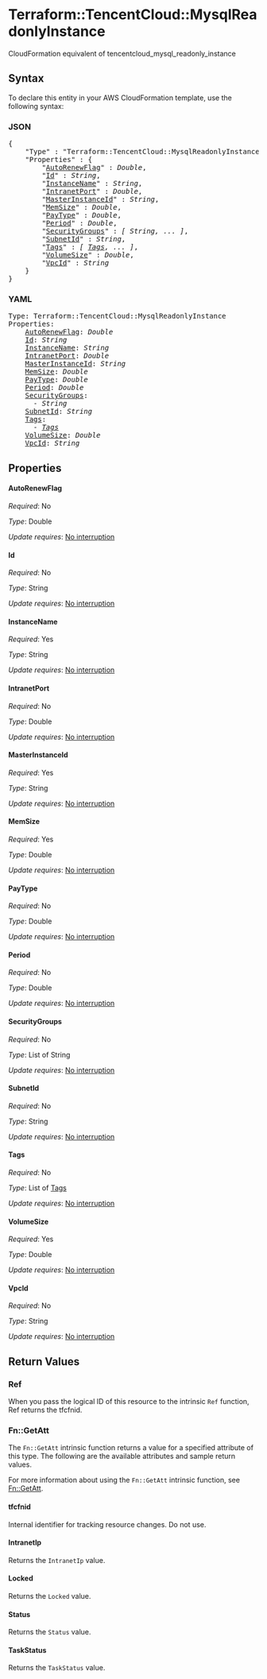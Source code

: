 # Terraform::TencentCloud::MysqlReadonlyInstance

CloudFormation equivalent of tencentcloud_mysql_readonly_instance

## Syntax

To declare this entity in your AWS CloudFormation template, use the following syntax:

### JSON

<pre>
{
    "Type" : "Terraform::TencentCloud::MysqlReadonlyInstance",
    "Properties" : {
        "<a href="#autorenewflag" title="AutoRenewFlag">AutoRenewFlag</a>" : <i>Double</i>,
        "<a href="#id" title="Id">Id</a>" : <i>String</i>,
        "<a href="#instancename" title="InstanceName">InstanceName</a>" : <i>String</i>,
        "<a href="#intranetport" title="IntranetPort">IntranetPort</a>" : <i>Double</i>,
        "<a href="#masterinstanceid" title="MasterInstanceId">MasterInstanceId</a>" : <i>String</i>,
        "<a href="#memsize" title="MemSize">MemSize</a>" : <i>Double</i>,
        "<a href="#paytype" title="PayType">PayType</a>" : <i>Double</i>,
        "<a href="#period" title="Period">Period</a>" : <i>Double</i>,
        "<a href="#securitygroups" title="SecurityGroups">SecurityGroups</a>" : <i>[ String, ... ]</i>,
        "<a href="#subnetid" title="SubnetId">SubnetId</a>" : <i>String</i>,
        "<a href="#tags" title="Tags">Tags</a>" : <i>[ <a href="tags.md">Tags</a>, ... ]</i>,
        "<a href="#volumesize" title="VolumeSize">VolumeSize</a>" : <i>Double</i>,
        "<a href="#vpcid" title="VpcId">VpcId</a>" : <i>String</i>
    }
}
</pre>

### YAML

<pre>
Type: Terraform::TencentCloud::MysqlReadonlyInstance
Properties:
    <a href="#autorenewflag" title="AutoRenewFlag">AutoRenewFlag</a>: <i>Double</i>
    <a href="#id" title="Id">Id</a>: <i>String</i>
    <a href="#instancename" title="InstanceName">InstanceName</a>: <i>String</i>
    <a href="#intranetport" title="IntranetPort">IntranetPort</a>: <i>Double</i>
    <a href="#masterinstanceid" title="MasterInstanceId">MasterInstanceId</a>: <i>String</i>
    <a href="#memsize" title="MemSize">MemSize</a>: <i>Double</i>
    <a href="#paytype" title="PayType">PayType</a>: <i>Double</i>
    <a href="#period" title="Period">Period</a>: <i>Double</i>
    <a href="#securitygroups" title="SecurityGroups">SecurityGroups</a>: <i>
      - String</i>
    <a href="#subnetid" title="SubnetId">SubnetId</a>: <i>String</i>
    <a href="#tags" title="Tags">Tags</a>: <i>
      - <a href="tags.md">Tags</a></i>
    <a href="#volumesize" title="VolumeSize">VolumeSize</a>: <i>Double</i>
    <a href="#vpcid" title="VpcId">VpcId</a>: <i>String</i>
</pre>

## Properties

#### AutoRenewFlag

_Required_: No

_Type_: Double

_Update requires_: [No interruption](https://docs.aws.amazon.com/AWSCloudFormation/latest/UserGuide/using-cfn-updating-stacks-update-behaviors.html#update-no-interrupt)

#### Id

_Required_: No

_Type_: String

_Update requires_: [No interruption](https://docs.aws.amazon.com/AWSCloudFormation/latest/UserGuide/using-cfn-updating-stacks-update-behaviors.html#update-no-interrupt)

#### InstanceName

_Required_: Yes

_Type_: String

_Update requires_: [No interruption](https://docs.aws.amazon.com/AWSCloudFormation/latest/UserGuide/using-cfn-updating-stacks-update-behaviors.html#update-no-interrupt)

#### IntranetPort

_Required_: No

_Type_: Double

_Update requires_: [No interruption](https://docs.aws.amazon.com/AWSCloudFormation/latest/UserGuide/using-cfn-updating-stacks-update-behaviors.html#update-no-interrupt)

#### MasterInstanceId

_Required_: Yes

_Type_: String

_Update requires_: [No interruption](https://docs.aws.amazon.com/AWSCloudFormation/latest/UserGuide/using-cfn-updating-stacks-update-behaviors.html#update-no-interrupt)

#### MemSize

_Required_: Yes

_Type_: Double

_Update requires_: [No interruption](https://docs.aws.amazon.com/AWSCloudFormation/latest/UserGuide/using-cfn-updating-stacks-update-behaviors.html#update-no-interrupt)

#### PayType

_Required_: No

_Type_: Double

_Update requires_: [No interruption](https://docs.aws.amazon.com/AWSCloudFormation/latest/UserGuide/using-cfn-updating-stacks-update-behaviors.html#update-no-interrupt)

#### Period

_Required_: No

_Type_: Double

_Update requires_: [No interruption](https://docs.aws.amazon.com/AWSCloudFormation/latest/UserGuide/using-cfn-updating-stacks-update-behaviors.html#update-no-interrupt)

#### SecurityGroups

_Required_: No

_Type_: List of String

_Update requires_: [No interruption](https://docs.aws.amazon.com/AWSCloudFormation/latest/UserGuide/using-cfn-updating-stacks-update-behaviors.html#update-no-interrupt)

#### SubnetId

_Required_: No

_Type_: String

_Update requires_: [No interruption](https://docs.aws.amazon.com/AWSCloudFormation/latest/UserGuide/using-cfn-updating-stacks-update-behaviors.html#update-no-interrupt)

#### Tags

_Required_: No

_Type_: List of <a href="tags.md">Tags</a>

_Update requires_: [No interruption](https://docs.aws.amazon.com/AWSCloudFormation/latest/UserGuide/using-cfn-updating-stacks-update-behaviors.html#update-no-interrupt)

#### VolumeSize

_Required_: Yes

_Type_: Double

_Update requires_: [No interruption](https://docs.aws.amazon.com/AWSCloudFormation/latest/UserGuide/using-cfn-updating-stacks-update-behaviors.html#update-no-interrupt)

#### VpcId

_Required_: No

_Type_: String

_Update requires_: [No interruption](https://docs.aws.amazon.com/AWSCloudFormation/latest/UserGuide/using-cfn-updating-stacks-update-behaviors.html#update-no-interrupt)

## Return Values

### Ref

When you pass the logical ID of this resource to the intrinsic `Ref` function, Ref returns the tfcfnid.

### Fn::GetAtt

The `Fn::GetAtt` intrinsic function returns a value for a specified attribute of this type. The following are the available attributes and sample return values.

For more information about using the `Fn::GetAtt` intrinsic function, see [Fn::GetAtt](https://docs.aws.amazon.com/AWSCloudFormation/latest/UserGuide/intrinsic-function-reference-getatt.html).

#### tfcfnid

Internal identifier for tracking resource changes. Do not use.

#### IntranetIp

Returns the <code>IntranetIp</code> value.

#### Locked

Returns the <code>Locked</code> value.

#### Status

Returns the <code>Status</code> value.

#### TaskStatus

Returns the <code>TaskStatus</code> value.

